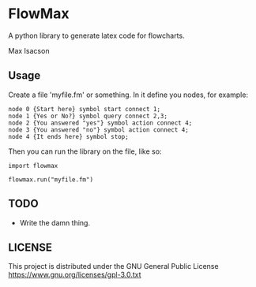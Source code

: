 FlowMax
=======

A python library to generate latex code for flowcharts.

Max Isacson

Usage
-----
Create a file 'myfile.fm' or something. In it define you nodes, for example:
```
node 0 {Start here} symbol start connect 1;
node 1 {Yes or No?} symbol query connect 2,3;
node 2 {You answered "yes"} symbol action connect 4;
node 3 {You answered "no"} symbol action connect 4;
node 4 {It ends here} symbol stop;
```
Then you can run the library on the file, like so:
```
import flowmax

flowmax.run("myfile.fm")
```


TODO
----
- Write the damn thing.

LICENSE
-------
This project is distributed under the GNU General Public License https://www.gnu.org/licenses/gpl-3.0.txt
